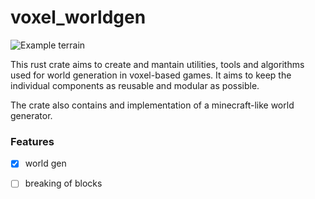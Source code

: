 # voxel_worldgen

![Example terrain](https://i.imgur.com/PGtsKGc.png)

This rust crate aims to create and mantain utilities, tools and algorithms used for world generation in voxel-based games. It aims to keep the individual components as reusable and modular as possible.

The crate also contains and implementation of a minecraft-like world generator.

### Features

 - [x] world gen
 - [ ] breaking of blocks
 
